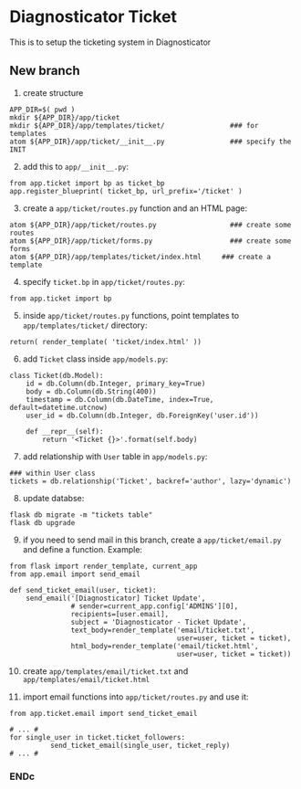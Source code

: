 # Diagnosticator Ticket

This is to setup the ticketing system in Diagnosticator

## New branch

1. create structure
```
APP_DIR=$( pwd )
mkdir ${APP_DIR}/app/ticket
mkdir ${APP_DIR}/app/templates/ticket/                ### for templates
atom ${APP_DIR}/app/ticket/__init__.py                ### specify the INIT
```

2. add this to `app/__init__.py`:
```
from app.ticket import bp as ticket_bp
app.register_blueprint( ticket_bp, url_prefix='/ticket' )
```


3. create a `app/ticket/routes.py` function and an HTML page:
```
atom ${APP_DIR}/app/ticket/routes.py                  ### create some routes
atom ${APP_DIR}/app/ticket/forms.py                   ### create some forms
atom ${APP_DIR}/app/templates/ticket/index.html     ### create a template
```

4. specify `ticket.bp` in `app/ticket/routes.py`:
```
from app.ticket import bp
```

5. inside `app/ticket/routes.py` functions, point templates to `app/templates/ticket/` directory:
```
return( render_template( 'ticket/index.html' ))
```

6. add `Ticket` class inside `app/models.py`:
```
class Ticket(db.Model):
    id = db.Column(db.Integer, primary_key=True)
    body = db.Column(db.String(400))
    timestamp = db.Column(db.DateTime, index=True, default=datetime.utcnow)
    user_id = db.Column(db.Integer, db.ForeignKey('user.id'))

    def __repr__(self):
        return '<Ticket {}>'.format(self.body)
```

7. add relationship with `User` table in `app/models.py`:
```
### within User class
tickets = db.relationship('Ticket', backref='author', lazy='dynamic')
```

8. update databse:
```
flask db migrate -m "tickets table"
flask db upgrade
```

9. if you need to send mail in this branch, create a `app/ticket/email.py` and define a function. Example:
```
from flask import render_template, current_app
from app.email import send_email

def send_ticket_email(user, ticket):
    send_email('[Diagnosticator] Ticket Update',
               # sender=current_app.config['ADMINS'][0],
               recipients=[user.email],
               subject = 'Diagnosticator - Ticket Update',
               text_body=render_template('email/ticket.txt',
                                         user=user, ticket = ticket),
               html_body=render_template('email/ticket.html',
                                         user=user, ticket = ticket))
```

10. create `app/templates/email/ticket.txt` and `app/templates/email/ticket.html`

11. import email functions into `app/ticket/routes.py` and use it:
```
from app.ticket.email import send_ticket_email

# ... #
for single_user in ticket.ticket_followers:
          send_ticket_email(single_user, ticket_reply)
# ... #
```
















### ENDc
